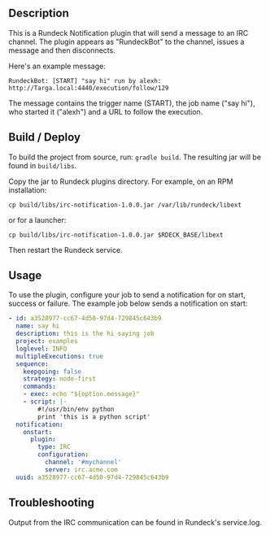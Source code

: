 
## Description

This is a Rundeck Notification plugin that will send a message
to an IRC channel. The plugin appears as "RundeckBot" to
the channel, issues a message and then disconnects.

Here's an example message:

    RundeckBot: [START] "say hi" run by alexh: http://Targa.local:4440/execution/follow/129

The message contains the trigger name (START), the job name ("say hi"),
who started it ("alexh") and a URL to follow the execution.

## Build / Deploy

To build the project from source, run: `gradle build`.
The resulting jar will be found in `build/libs`.

Copy the  jar to Rundeck plugins directory. For example, on an RPM installation:

    cp build/libs/irc-notification-1.0.0.jar /var/lib/rundeck/libext

or for a launcher:

    cp build/libs/irc-notification-1.0.0.jar $RDECK_BASE/libext

Then restart the Rundeck service.

## Usage

To use the plugin, configure your job to send a notification
for on start, success or failure. The example job below
sends a notification on start:

```YAML
- id: a3528977-cc67-4d50-97d4-729845c643b9
  name: say hi
  description: this is the hi saying job
  project: examples
  loglevel: INFO
  multipleExecutions: true
  sequence:
    keepgoing: false
    strategy: node-first
    commands:
    - exec: echo "${option.message}"
    - script: |-
        #!/usr/bin/env python
        print 'this is a python script'
  notification:
    onstart:
      plugin:
        type: IRC
        configuration:
          channel: '#mychannel'
          server: irc.acme.com
  uuid: a3528977-cc67-4d50-97d4-729845c643b9
```

## Troubleshooting

Output from the IRC communication can be found in Rundeck's service.log.